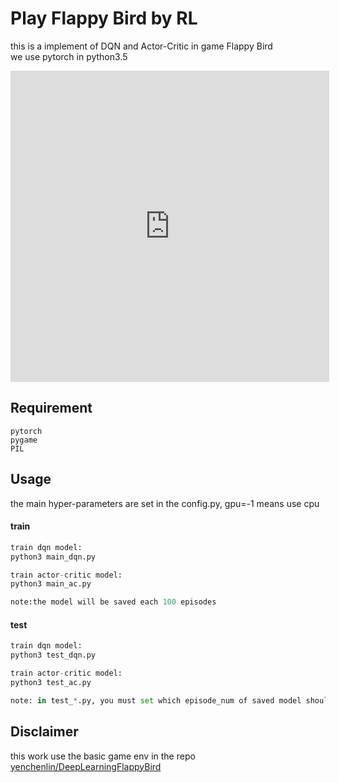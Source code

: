 # Play Flappy Bird by RL  

this is a implement of DQN and Actor-Critic in game Flappy Bird  
we use pytorch in python3.5

<iframe height=498 width=510 src='http://player.youku.com/embed/XMzUyODI5NTg4MA==' frameborder=0 'allowfullscreen'></iframe>

## Requirement
```
pytorch
pygame
PIL
```

    
    
## Usage
the main hyper-parameters are set in the config.py, gpu=-1 means use cpu
#### train
```python
train dqn model:
python3 main_dqn.py

train actor-critic model:
python3 main_ac.py

note:the model will be saved each 100 episodes
```
#### test
```python
train dqn model:
python3 test_dqn.py

train actor-critic model:
python3 test_ac.py

note: in test_*.py, you must set which episode_num of saved model should be load to be tested
```

## Disclaimer
this work use the basic game env in the repo [yenchenlin/DeepLearningFlappyBird](https://github.com/yenchenlin/DeepLearningFlappyBird)